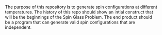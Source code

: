 The purpose of this repository is to generate spin configurations at different temperatures.
The history of this repo should show an intial construct that will be the beginnings of the Spin Glass Problem.
The end product should be a program that can generate valid spin configurations that are independent.